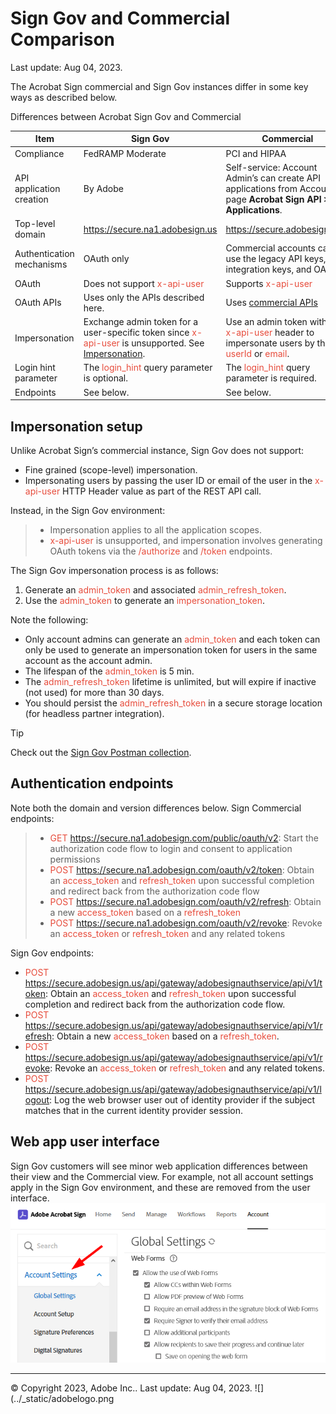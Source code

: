 
# Sign Gov and Commercial Comparison

Last update: Aug 04, 2023.

The Acrobat Sign commercial and Sign Gov instances differ in some key ways as described below.

Differences between Acrobat Sign Gov and Commercial

Item | Sign Gov | Commercial  
---|---|---  
Compliance | FedRAMP Moderate | PCI and HIPAA  
API application creation | By Adobe | Self-service: Account Admin’s can create API applications from Account page **Acrobat Sign API > API Applications**.  
Top-level domain | <span style="color: #e74c3c;">https://secure.na1.adobesign.us</span> | https://secure.adobesign.com  
Authentication mechanisms | OAuth only | Commercial accounts can use the legacy API keys, integration keys, and OAuth.  
OAuth | Does not support <span style="color: #e74c3c;">x-api-user</span> | Supports <span style="color: #e74c3c;">x-api-user</span>  
OAuth APIs | Uses only the APIs described here. | Uses [commercial APIs](https://secure.na1.adobesign.com/public/static/oauthDoc.jsp)  
Impersonation | Exchange admin token for a user-specific token since <span style="color: #e74c3c;">x-api-user</span> is unsupported. See [Impersonation](apps.md#impersonation). | Use an admin token with an <span style="color: #e74c3c;">x-api-user</span> header to impersonate users by their <span style="color: #e74c3c;">userId</span> or <span style="color: #e74c3c;">email</span>.  
Login hint parameter | The <span style="color: #e74c3c;">login_hint</span> query parameter is optional. | The <span style="color: #e74c3c;">login_hint</span> query parameter is required.  
Endpoints | See below. | See below.  

## Impersonation setup

Unlike Acrobat Sign’s commercial instance, Sign Gov does
not support:

  * Fine grained (scope-level) impersonation.
  * Impersonating users by passing the user ID or email of the user in the <span style="color: #e74c3c;">x-api-user</span> HTTP Header value as part of the REST API call.

Instead, in the Sign Gov environment:

>   * Impersonation applies to all the application scopes.
>   * <span style="color: #e74c3c;">x-api-user</span> is unsupported, and impersonation involves generating OAuth
> tokens via the <span style="color: #e74c3c;">/authorize</span> and <span style="color: #e74c3c;">/token</span> endpoints.
>

The Sign Gov impersonation process is as follows:

  1. Generate an <span style="color: #e74c3c;">admin_token</span> and associated <span style="color: #e74c3c;">admin_refresh_token</span>.
  2. Use the <span style="color: #e74c3c;">admin_token</span> to generate an <span style="color: #e74c3c;">impersonation_token</span>.

Note the following:

  * Only account admins can generate an <span style="color: #e74c3c;">admin_token</span> and each token can only be used to generate an impersonation token for users in the same account as the account admin.
  * The lifespan of the <span style="color: #e74c3c;">admin_token</span> is 5 min.
  * The <span style="color: #e74c3c;">admin_refresh_token</span> lifetime is unlimited, but will expire if inactive (not used) for more than 30 days.
  * You should persist the <span style="color: #e74c3c;">admin_refresh_token</span> in a secure storage location (for headless partner integration).

<InlineAlert slots="header, text" />

Tip

Check out the [Sign Gov Postman collection](https://www.postman.com/adobe/workspace/adobe-acrobat-sign/folder/24728226-8eb1bfa8-4d5b-4099-b960-b55601d92103?ctx=documentation).

## Authentication endpoints

Note both the domain and version differences below.
Sign Commercial endpoints:

>   * <span style="color: #e74c3c;">GET https://secure.na1.adobesign.com/public/oauth/v2</span>: Start the
> authorization code flow to login and consent to application permissions
>   * <span style="color: #e74c3c;">POST https://secure.na1.adobesign.com/oauth/v2/token</span>: Obtain an
> <span style="color: #e74c3c;">access_token</span> and <span style="color: #e74c3c;">refresh_token</span> upon successful completion and redirect
> back from the authorization code flow
>   * <span style="color: #e74c3c;">POST https://secure.na1.adobesign.com/oauth/v2/refresh</span>: Obtain a new
> <span style="color: #e74c3c;">access_token</span> based on a <span style="color: #e74c3c;">refresh_token</span>
>   * <span style="color: #e74c3c;">POST https://secure.na1.adobesign.com/oauth/v2/revoke</span>: Revoke an
> <span style="color: #e74c3c;">access_token</span> or <span style="color: #e74c3c;">refresh_token</span> and any related tokens
>

Sign Gov endpoints:

  * <span style="color: #e74c3c;">POST https://secure.adobesign.us/api/gateway/adobesignauthservice/api/v1/token</span>: Obtain an <span style="color: #e74c3c;">access_token</span> and <span style="color: #e74c3c;">refresh_token</span> upon successful completion and redirect back from the authorization code flow.
  * <span style="color: #e74c3c;">POST https://secure.adobesign.us/api/gateway/adobesignauthservice/api/v1/refresh</span>: Obtain a new <span style="color: #e74c3c;">access_token</span> based on a <span style="color: #e74c3c;">refresh_token</span>.
  * <span style="color: #e74c3c;">POST https://secure.adobesign.us/api/gateway/adobesignauthservice/api/v1/revoke</span>: Revoke an <span style="color: #e74c3c;">access_token</span> or <span style="color: #e74c3c;">refresh_token</span> and any related tokens.
  * <span style="color: #e74c3c;">POST https://secure.adobesign.us/api/gateway/adobesignauthservice/api/v1/logout</span>: Log the web browser user out of identity provider if the subject matches that in the current identity provider session.

## Web app user interface

Sign Gov customers will see minor web application
differences between their view and the Commercial view. For example, not all
account settings apply in the Sign Gov environment, and these are removed from
the user interface. ![_images/webappui.png](_images/webappui.png)

------------------------------------
© Copyright 2023, Adobe Inc..  Last update: Aug 04, 2023.
![](../_static/adobelogo.png

